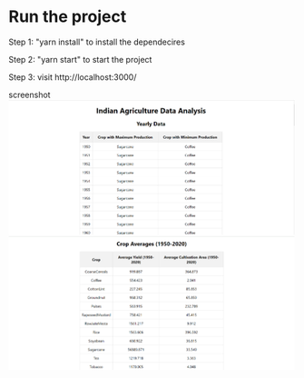 # Run the project

Step 1:
"yarn install" to install the dependecires 

Step 2:
"yarn start" to start the project

Step 3:
visit http://localhost:3000/

screenshot
![screenshot](screenshot/Table1.png)
![screenshot](screenshot/Table2.png)